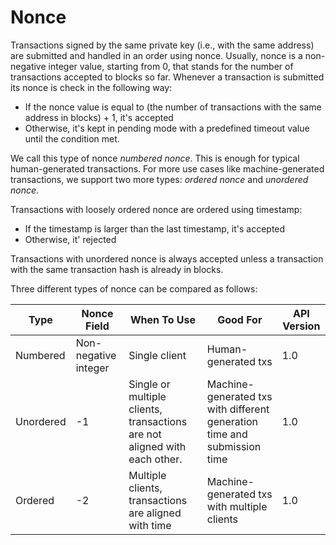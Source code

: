 # Nonce

Transactions signed by the same private key (i.e., with the same address) are submitted and handled in an order using nonce. Usually, nonce is a non-negative integer value, starting from 0, that stands for the number of transactions accepted to blocks so far. Whenever a transaction is submitted its nonce is check in the following way:

* If the nonce value is equal to (the number of transactions with the same address in blocks) + 1, it's accepted
* Otherwise, it's kept in pending mode with a predefined timeout value until the condition met.

We call this type of nonce _numbered nonce_. This is enough for typical human-generated transactions. For more use cases like machine-generated transactions, we support two more types: _ordered nonce_ and _unordered nonce_.

Transactions with loosely ordered nonce are ordered using timestamp:

* If the timestamp is larger than the last timestamp, it's accepted
* Otherwise, it' rejected

Transactions with unordered nonce is always accepted unless a transaction with the same transaction hash is already in blocks.

Three different types of nonce can be compared as follows:

| Type      | Nonce Field          | When To Use                                                               | Good For                                                                 | API Version |
| --------- | -------------------- | ------------------------------------------------------------------------- | ------------------------------------------------------------------------ | ----------- |
| Numbered  | Non-negative integer | Single client                                                             | Human-generated txs                                                      | 1.0         |
| Unordered | -1                   | Single or multiple clients, transactions are not aligned with each other. | Machine-generated txs with different generation time and submission time | 1.0         |
| Ordered   | -2                   | Multiple clients, transactions are aligned with time                      | Machine-generated txs with multiple clients                              | 1.0         |

